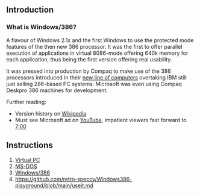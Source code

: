 ## Introduction

### What is Windows/386?

A flavour of Windows 2.1x and the first Windows to use the protected mode features of the then new 386 processor. It was the first to offer parallel execution of applications in virtual 8086-mode offering 640k memory for each application, thus being the first version offering real usability.

It was pressed into production by Compaq to make use of the 386 processors introduced in their [new line of computers](https://dfarq.homeip.net/compaq-deskpro-386/) overtaking IBM still just selling 286-based PC systems. Microsoft was even using Compaq Deskpro 386 machines for development.

Further reading:
* Version history on [Wikipedia](https://en.wikipedia.org/wiki/Windows_2.1x)
* Must see Microsoft ad on [YouTube](https://www.youtube.com/watch?v=noEHHB6rnMI), impatient viewers fast forward to [7:00](https://youtu.be/noEHHB6rnMI?si=xcVOERWUil3VQsEx&t=420)

## Instructions

1. [Virtual PC](https://github.com/retro-speccy/Windows386-playground/blob/main/setup-virtual-pc.md)
2. [MS-DOS](https://github.com/retro-speccy/Windows386-playground/blob/main/msdos330-setup.md)
3. [Windows/386](https://github.com/retro-speccy/Windows386-playground/blob/main/win211386-setup.md)
4. https://github.com/retro-speccy/Windows386-playground/blob/main/useit.md